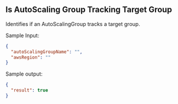 ## Is AutoScaling Group Tracking Target Group

Identifies if an AutoScalingGroup tracks a target group.

Sample Input: 
```json
{
  "autoScalingGroupName": "",
  "awsRegion": ""
}
```

Sample output:
```json
{
  "result": true
}
```